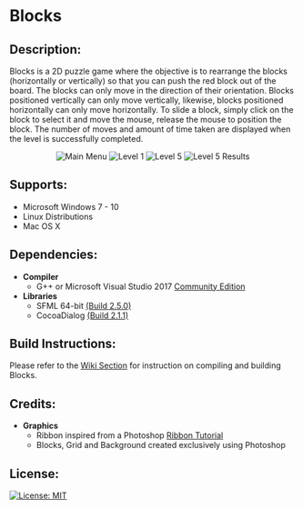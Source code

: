 # Blocks

## Description:
Blocks is a 2D puzzle game where the objective is to rearrange the blocks (horizontally or vertically) so that you can push the red block out of the board. The blocks can only move in the direction of their orientation. Blocks positioned vertically can only move vertically, likewise, blocks positioned horizontally can only move horizontally. To slide a block, simply click on the block to select it and move the mouse, release the mouse to position the block. The number of moves and amount of time taken are displayed when the level is successfully completed.
<p align="center">
	<img src="https://user-images.githubusercontent.com/12175684/40275888-726a1f1c-5bca-11e8-856d-d0793b536ae0.png" alt="Main Menu"/>
	<img src="https://user-images.githubusercontent.com/12175684/40275889-74058b90-5bca-11e8-9100-8f62c97c08a0.png" alt="Level 1"/>
    <img src="https://user-images.githubusercontent.com/12175684/40275890-75054fa8-5bca-11e8-85cc-1f9166718b48.png" alt="Level 5"/>
	<img src="https://user-images.githubusercontent.com/12175684/40275891-75fa10ce-5bca-11e8-8987-7bfe8794f32c.png" alt="Level 5 Results"/>
</p>

## Supports:
- Microsoft Windows 7 - 10
- Linux Distributions
- Mac OS X

## Dependencies:
- **Compiler**
	- G++ or Microsoft Visual Studio 2017 [Community Edition](https://www.visualstudio.com/en-us/downloads/download-visual-studio-vs.aspx)
- **Libraries**
	- SFML 64-bit [(Build 2.5.0)](https://www.sfml-dev.org/download/sfml/2.5.0/)
	- CocoaDialog [(Build 2.1.1)](https://github.com/cocoadialog/cocoadialog)

## Build Instructions:
Please refer to the [Wiki Section](https://github.com/SalinderSidhu/Blocks/wiki) for instruction on compiling and building Blocks.

## Credits:
- **Graphics**
	- Ribbon inspired from a Photoshop [Ribbon Tutorial](http://www.photoshopstar.com/web-design/cartoon-ribbon/)
	- Blocks, Grid and Background created exclusively using Photoshop

## License:
[![License: MIT](https://img.shields.io/badge/License-MIT-yellow.svg)](/LICENSE.md)
